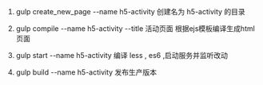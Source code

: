1. gulp create_new_page --name h5-activity
创建名为 h5-activity 的目录

2. gulp compile --name h5-activity --title 活动页面
根据ejs模板编译生成html页面

3. gulp start --name h5-activity
编译 less , es6 ,启动服务并监听改动

4. gulp build --name h5-activity
发布生产版本

